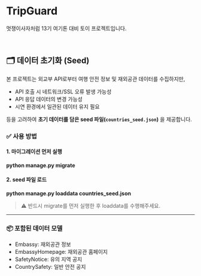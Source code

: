# TripGuard
멋쟁이사자처럼 13기 여기톤 대비 토이 프로젝트입니다.

<br>

## 🗂️ 데이터 초기화 (Seed)

본 프로젝트는 외교부 API로부터 여행 안전 정보 및 재외공관 데이터를 수집하지만,

- API 호출 시 네트워크/SSL 오류 발생 가능성
- API 응답 데이터의 변경 가능성
- 시연 환경에서 일관된 데이터 유지 필요

등을 고려하여 **초기 데이터를 담은 seed 파일(`countries_seed.json`)** 을 제공합니다.

### ✅ 사용 방법

#### 1. 마이그레이션 먼저 실행
**python manage.py migrate**

#### 2. seed 파일 로드
**python manage.py loaddata countries_seed.json**


> ⚠️ 반드시 migrate를 먼저 실행한 후 loaddata를 수행해주세요.

<hr>

### **📦 포함된 데이터 모델**

- Embassy: 재외공관 정보
- EmbassyHomepage: 재외공관 홈페이지
- SafetyNotice: 유의 지역 공지
- CountrySafety: 일반 안전 공지
